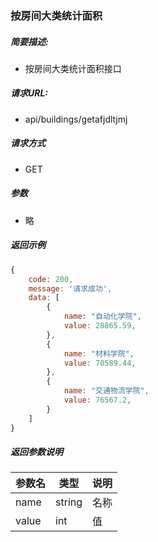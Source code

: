 ### 按房间大类统计面积

##### 简要描述:

- 按房间大类统计面积接口

##### 请求URL:

- api/buildings/getafjdltjmj

##### 请求方式

- GET

##### 参数

- 略

##### 返回示例

``` javascript
{
    code: 200,
    message: '请求成功',
    data: [
        {
            name: "自动化学院",
            value: 28865.59,
        },
        {
            name: "材料学院",
            value: 70589.44,
        },
        {
            name: "交通物流学院",
            value: 76567.2,
        }
    ]
}
```

##### 返回参数说明

|  参数名   |  类型  | 说明  |
|  ----  | ----  | ----  |
| name | string | 名称 |
| value | int | 值 |
